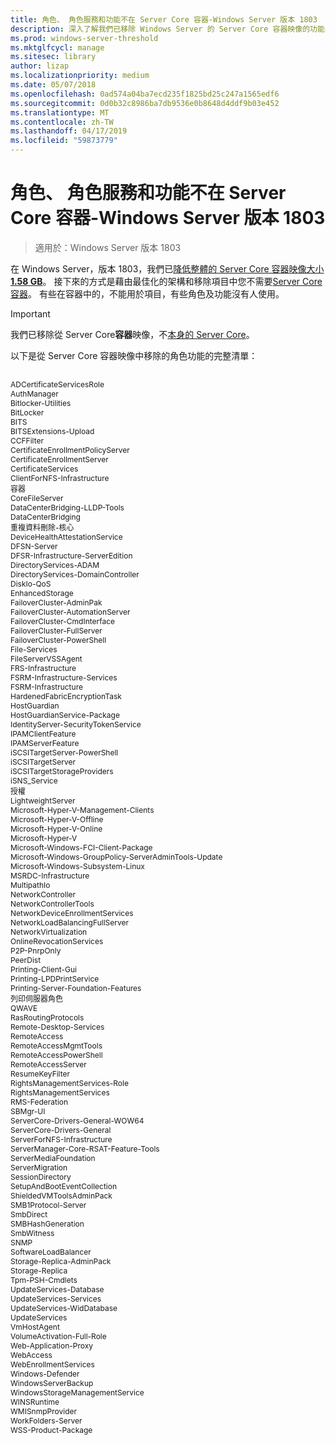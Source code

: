 ```yaml
---
title: 角色、 角色服務和功能不在 Server Core 容器-Windows Server 版本 1803
description: 深入了解我們已移除 Windows Server 的 Server Core 容器映像的功能與角色。
ms.prod: windows-server-threshold
ms.mktglfcycl: manage
ms.sitesec: library
author: lizap
ms.localizationpriority: medium
ms.date: 05/07/2018
ms.openlocfilehash: 0ad574a04ba7ecd235f1825bd25c247a1565edf6
ms.sourcegitcommit: 0d0b32c8986ba7db9536e0b8648d4ddf9b03e452
ms.translationtype: MT
ms.contentlocale: zh-TW
ms.lasthandoff: 04/17/2019
ms.locfileid: "59873779"
---
```

# <a name="roles-role-services-and-features-not-in-server-core-containers---windows-server-version-1803"></a>角色、 角色服務和功能不在 Server Core 容器-Windows Server 版本 1803

> 適用於：Windows Server 版本 1803

在 Windows Server，版本 1803，我們已[降低整體的 Server Core 容器映像大小**1.58 GB**](https://blogs.technet.microsoft.com/virtualization/2018/01/22/a-smaller-windows-server-core-container-with-better-application-compatibility/)。 接下來的方式是藉由最佳化的架構和移除項目中您不需要[Server Core 容器](https://docs.microsoft.com/virtualization/windowscontainers/about/)。 有些在容器中的，不能用於項目，有些角色及功能沒有人使用。 

> [!IMPORTANT]
> 我們已移除從 Server Core**容器**映像，不[本身的 Server Core](server-core-roles-and-services.md)。 

以下是從 Server Core 容器映像中移除的角色功能的完整清單：

<div style='font-size:9.0pt'>

<br>ADCertificateServicesRole
<br>AuthManager
<br>Bitlocker-Utilities
<br>BitLocker
<br>BITS
<br>BITSExtensions-Upload
<br>CCFFilter
<br>CertificateEnrollmentPolicyServer
<br>CertificateEnrollmentServer
<br>CertificateServices
<br>ClientForNFS-Infrastructure
<br>容器
<br>CoreFileServer
<br>DataCenterBridging-LLDP-Tools
<br>DataCenterBridging
<br>重複資料刪除-核心
<br>DeviceHealthAttestationService
<br>DFSN-Server
<br>DFSR-Infrastructure-ServerEdition
<br>DirectoryServices-ADAM
<br>DirectoryServices-DomainController
<br>DiskIo-QoS
<br>EnhancedStorage
<br>FailoverCluster-AdminPak
<br>FailoverCluster-AutomationServer
<br>FailoverCluster-CmdInterface
<br>FailoverCluster-FullServer
<br>FailoverCluster-PowerShell
<br>File-Services
<br>FileServerVSSAgent
<br>FRS-Infrastructure
<br>FSRM-Infrastructure-Services
<br>FSRM-Infrastructure
<br>HardenedFabricEncryptionTask
<br>HostGuardian
<br>HostGuardianService-Package
<br>IdentityServer-SecurityTokenService
<br>IPAMClientFeature
<br>IPAMServerFeature
<br>iSCSITargetServer-PowerShell
<br>iSCSITargetServer
<br>iSCSITargetStorageProviders
<br>iSNS_Service
<br>授權
<br>LightweightServer
<br>Microsoft-Hyper-V-Management-Clients
<br>Microsoft-Hyper-V-Offline
<br>Microsoft-Hyper-V-Online
<br>Microsoft-Hyper-V
<br>Microsoft-Windows-FCI-Client-Package
<br>Microsoft-Windows-GroupPolicy-ServerAdminTools-Update
<br>Microsoft-Windows-Subsystem-Linux
<br>MSRDC-Infrastructure
<br>MultipathIo
<br>NetworkController
<br>NetworkControllerTools
<br>NetworkDeviceEnrollmentServices
<br>NetworkLoadBalancingFullServer
<br>NetworkVirtualization
<br>OnlineRevocationServices
<br>P2P-PnrpOnly
<br>PeerDist
<br>Printing-Client-Gui
<br>Printing-LPDPrintService
<br>Printing-Server-Foundation-Features
<br>列印伺服器角色
<br>QWAVE
<br>RasRoutingProtocols
<br>Remote-Desktop-Services
<br>RemoteAccess
<br>RemoteAccessMgmtTools
<br>RemoteAccessPowerShell
<br>RemoteAccessServer
<br>ResumeKeyFilter
<br>RightsManagementServices-Role
<br>RightsManagementServices
<br>RMS-Federation
<br>SBMgr-UI
<br>ServerCore-Drivers-General-WOW64
<br>ServerCore-Drivers-General
<br>ServerForNFS-Infrastructure
<br>ServerManager-Core-RSAT-Feature-Tools
<br>ServerMediaFoundation
<br>ServerMigration
<br>SessionDirectory
<br>SetupAndBootEventCollection
<br>ShieldedVMToolsAdminPack
<br>SMB1Protocol-Server
<br>SmbDirect
<br>SMBHashGeneration
<br>SmbWitness
<br>SNMP
<br>SoftwareLoadBalancer
<br>Storage-Replica-AdminPack
<br>Storage-Replica
<br>Tpm-PSH-Cmdlets
<br>UpdateServices-Database
<br>UpdateServices-Services
<br>UpdateServices-WidDatabase
<br>UpdateServices
<br>VmHostAgent
<br>VolumeActivation-Full-Role
<br>Web-Application-Proxy
<br>WebAccess
<br>WebEnrollmentServices
<br>Windows-Defender
<br>WindowsServerBackup
<br>WindowsStorageManagementService
<br>WINSRuntime
<br>WMISnmpProvider
<br>WorkFolders-Server
<br>WSS-Product-Package

</div>